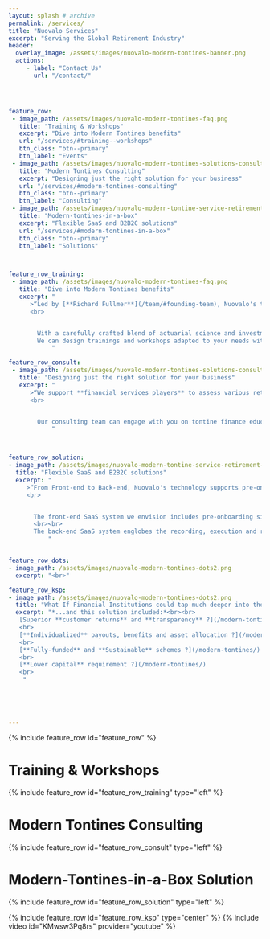 ```yaml
---
layout: splash # archive
permalink: /services/
title: "Nuovalo Services"
excerpt: "Serving the Global Retirement Industry"
header:
  overlay_image: /assets/images/nuovalo-modern-tontines-banner.png
  actions:
     - label: "Contact Us"
       url: "/contact/"




feature_row:
 - image_path: /assets/images/nuovalo-modern-tontines-faq.png
   title: "Training & Workshops"
   excerpt: "Dive into Modern Tontines benefits"
   url: "/services/#training--workshops"
   btn_class: "btn--primary"
   btn_label: "Events"
 - image_path: /assets/images/nuovalo-modern-tontines-solutions-consulting.png
   title: "Modern Tontines Consulting"
   excerpt: "Designing just the right solution for your business"
   url: "/services/#modern-tontines-consulting"
   btn_class: "btn--primary"
   btn_label: "Consulting"
 - image_path: /assets/images/nuovalo-modern-tontine-service-retirement-industry.png
   title: "Modern-tontines-in-a-box"
   excerpt: "Flexible SaaS and B2B2C solutions"
   url: "/services/#modern-tontines-in-a-box"
   btn_class: "btn--primary"
   btn_label: "Solutions"



feature_row_training:
 - image_path: /assets/images/nuovalo-modern-tontines-faq.png
   title: "Dive into Modern Tontines benefits"
   excerpt: "
      >“Led by [**Richard Fullmer**](/team/#founding-team), Nuovalo's team is pioneering [**Modern Tontine practical implementation research**](/about/#nuovalo-and-affiliated-research-partners)
      <br>


        With a carefully crafted blend of actuarial science and investment strategy, we offer unbiased research and unbiased opinions.
        We can design trainings and workshops adapted to your needs with bespoke thought leadership material.
            "

feature_row_consult:
 - image_path: /assets/images/nuovalo-modern-tontines-solutions-consulting.png
   title: "Designing just the right solution for your business"
   excerpt: "
      >“We support **financial services players** to assess various retirement income approaches, evaluate the pros and cons of **Modern Tontines** relative to other products and to **design** workable and sustainable retirement solutions.
      <br>


        Our consulting team can engage with you on tontine finance education, modeling outcomes, developing asset and product allocation strategies, or designing just the right solution for your business.
            "



feature_row_solution:
- image_path: /assets/images/nuovalo-modern-tontine-service-retirement-industry.png
  title: "Flexible SaaS and B2B2C solutions"
  excerpt: "
     >“From Front-end to Back-end, Nuovalo's technology supports pre-onboarding, onboarding and management of Modern Tontines with a dedicated SaaS infrastructure.
     <br>


       The front-end SaaS system we envision includes pre-onboarding simulations, seamless onboarding, dedicated account management and key information disclosure modules.
       <br><br>
       The back-end SaaS system englobes the recording, execution and reporting of Modern Tontines operation such as new subscriptions, asset allocation modification, longevity credit allocation, survival status checks and benefits payments.  
           "


feature_row_dots:
- image_path: /assets/images/nuovalo-modern-tontines-dots2.png
  excerpt: "<br>"

feature_row_ksp:
- image_path: /assets/images/nuovalo-modern-tontines-dots2.png
  title: "What If Financial Institutions could tap much deeper into the Underserved Retirement Market ?"
  excerpt: "*...and this solution included:*<br><br>
   [Superior **customer returns** and **transparency** ?](/modern-tontines/)
   <br>
   [**Individualized** payouts, benefits and asset allocation ?](/modern-tontines/)
   <br>
   [**Fully-funded** and **Sustainable** schemes ?](/modern-tontines/)
   <br>
   [**Lower capital** requirement ?](/modern-tontines/)
   <br>
    "





---
```





{% include feature_row id="feature_row" %}

# Training & Workshops
{% include feature_row id="feature_row_training" type="left" %}

# Modern Tontines Consulting
{% include feature_row id="feature_row_consult" type="left" %}

# Modern-Tontines-in-a-Box Solution
{% include feature_row id="feature_row_solution" type="left" %}




{% include feature_row id="feature_row_ksp" type="center" %}
{% include video id="KMwsw3Pq8rs" provider="youtube" %}

